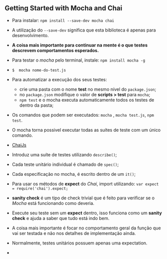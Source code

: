 ## Getting Started with Mocha and Chai

- Para instalar: `npm install --save-dev mocha chai`

- A utilização do `--save-dev` significa que esta biblioteca é apenas para desenvolvimento.

- **A coisa mais importante para continuar na mente é o que testes descrevem comportamentos esperados.**

- Para testar o _mocha_ pelo terminal, instale: `npm install mocha -g`

- `$  mocha nome-do-test.js`

- Para automatizar a execução dos seus testes:
    - crie uma pasta com o nome **test** no mesmo nível do `package.json`;
    - no `package.json` modifique o valor de **scripts > test** para `mocha`;
    - `npm test` e o mocha executa automaticamente todos os testes de dentro da pasta;

- Os comandos que podem ser executados: `mocha` , `mocha test.js`, `npm test`.

- O mocha torna possivel executar todas as suítes de teste com um único comando.

- [ChaiJs](http://chaijs.com/api/bdd/)

- Introduz uma suíte de testes utilizando `describe()`;

- Cada teste unitário individual é chamado de `spec()`;

- Cada especificação no mocha, é escrito dentro de um `it()`;

- Para usar os métodos de **expect** do _Chai_, import utilizando: `var expect = require('chai').expect;`

- **sanity check** é um tipo de check trivial que é feito para verificar se o _Mocha_ está funcionando como deveria.

- Execute seu teste sem um **expect** dentro, isso funciona como um **sanity check** e ajuda a saber que tudo está indo bem.

- A coisa mais importante é focar no comportamento geral da função que vai ser testada e não nos detalhes de implementação ainda.

- Normalmente, testes unitários possuem apenas uma expectation.

-